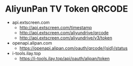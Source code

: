 # AliyunPan TV Token QRCODE

- api.extscreen.com
  - http://api.extscreen.com/timestamp
  - http://api.extscreen.com/aliyundrive/qrcode
  - http://api.extscreen.com/aliyundrive/v3/token
- openapi.alipan.com
  - https://openapi.alipan.com/oauth/qrcode/{sid}/status
- i-tools.ilay.top
  - https://i-tools.ilay.top/api/oauth/alipan/token

